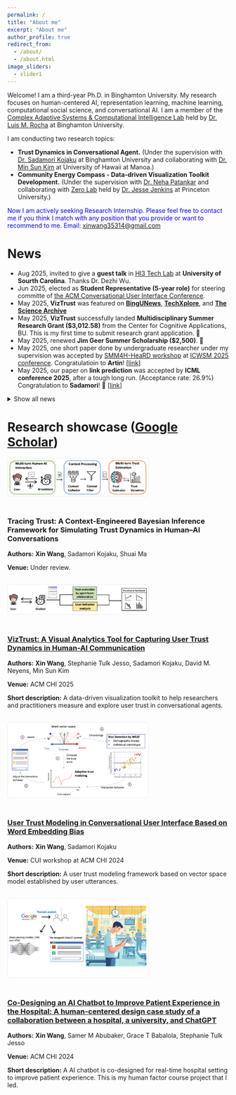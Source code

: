 ```yaml
---
permalink: /
title: "About me"
excerpt: "About me"
author_profile: true
redirect_from: 
  - /about/
  - /about.html
image_sliders:
  - slider1
---
```


Welcome! I am a third-year Ph.D. in Binghamton University. My research focuses on human-centered AI, representation learning, machine learning, computational social science, and conversational AI. I am a member of the [Complex Adaptive Systems & Computational Intelligence Lab](https://casci.binghamton.edu/casci.php) held by [Dr. Luis M. Rocha](https://casci.binghamton.edu/) at Binghamton University. 

I am conducting two research topics:
* __Trust Dynamics in Conversational Agent.__ (Under the supervision with [Dr. Sadamori Kojaku](https://skojaku.github.io/) at Binghamton University and collaborating with [Dr. Min Sun Kim](https://sci.manoa.hawaii.edu/min-sun-kim/) at University of Hawaii at Manoa.)
* __Community Energy Compass - Data-driven Visualization Toolkit Development.__ (Under the supervision with [Dr. Neha Patankar](https://patankarneha.wixsite.com/home) and collaborating with [Zero Lab](https://zero.lab.princeton.edu/) held by [Dr. Jesse Jenkins](https://environmenthalfcentury.princeton.edu/experts/jesse-jenkins) at Princeton University.)

<!---
Before that, I was a COVID-19 research team leader in the [BIG DATA & AI Lab](https://intelrabbit.com/research-projects/) at [IntelligentRabbit LLC](https://intelrabbit.com/services/). Besides, I was a machine learning engineer at Tianjin Value Fair Technology Inc in China for NLP-based financial application development for public company annual reports in 2017. I have earned my master's degree in Data Science in 2018 and a bachelor's degree in Industrial Engineering at Aeronautical Engineering direction in 2014. I am also a Data Science volunteer at [DataKind Global](https://www.datakind.org/), having served [Goolge AI Impact Challenge](https://impactchallenge.withgoogle.com/techforsocialgood) in 2019 and [data.org Growth and Recovery Challenge for COVID-19](https://data.org/initiatives/challenge/) in 2020.
In 2016, I achieved a certification from Google Developer StudyJams on Android mobile app in Java.
-->

<span style="color:blue">Now I am actively seeking Research Internship. Please feel free to contact me if you think I match with any position that you provide or want to recommend to me. Email: xinwang35314@gmail.com</span>

<!---
My research works have been [published](publications) in
*International Journal of Society Systems Science*, *International Journal of Data Science* (**Elsevier index**),
*International Journal of Operations Research and Information Systems*,
*International Journal of Decision Science*, and
*International Journal of Data Analysis and Information Systems*. 
I had done [research](research) on fake news and misinformation detection, anti-Asian hater profile and geographical 
analysis, anti-Asian hate indicator establishment, smart ship, the relationship between Bitcoin and stock market,
AI music generation, image diagnosis on skin cancer, region-based bird call recognition, face mask detection, and etc. 

I have [taught](teaching) courses in Mobile App Development and Python Programming in AI at BIG DATA & AI Lab at IntelligentRabbit LLC.
As an Instructor at [GEC academy](https://www.gecacademy.com/), I have taught Academic Writing course for [AI HUB](https://www.gecacademy.com/ai-hub) and Intro to Java course for general class in undergraduate and graduate levels. 
-->

# News
* Aug 2025, invited to give a __guest talk__ in [HI3 Tech Lab](https://sites.google.com/view/wudezhi/research?authuser=0) at __University of Sourth Carolina__. Thanks Dr. Dezhi Wu.
* Jun 2025, elected as __Student Representative (5-year role)__ for steering committe of [the ACM Conversational User Interface Conference](https://cui.acm.org/2025/).
* May 2025, __VizTrust__ was featured on [__BingUNews__](https://www.binghamton.edu/news/story/5570/how-much-do-we-trust-chatbots-new-tool-from-binghamton-university-makes-it-easier-to-gauge), [__TechXplore__](https://techxplore.com/news/2025-05-chatbots-tool-easier-gauge.html), and [__The Science Archive__](https://thesciencearchive.org/2503-07279v1/)
* May 2025, __VizTrust__ successfully landed __Multidisciplinary Summer Research Grant ($3,012.58)__ from the Center for
Cognitive Applications, BU. This is my first time to submit research grant application. 🎉
* May 2025, renewed __Jim Geer Summer Scholarship ($2,500)__. 🎉
* May 2025, one short paper done by undergraduate researcher under my supervision was accepted by [SMM4H-HeaRD workshop](https://healthlanguageprocessing.org/smm4h-2025/) at [ICWSM 2025 conference](https://www.icwsm.org/2025/index.html). Congratulatioin to __Artin__! [[link](https://at2a.github.io/BingAster-ICWSM25/)]
* May 2025, our paper on __link prediction__ was accepted by __ICML conference 2025__, after a tough long run. (Acceptance rate:  26.9%) Congratulation to __Sadamori__! 🎉 [[link](https://arxiv.org/abs/2405.14985)]

<details class="news-fold" markdown="1">
<summary>Show all news</summary>

* Apr 2025, served as __Session Chair__ for __Conversations with AI paper session__ at __the ACM CHI conference 2025__. [[link](https://programs.sigchi.org/chi/2025/program/session/195020)]
* Feb 2025, my first-authored paper on __VizTrust__ was accepted by __the ACM CHI conference 2025__ as a late breaking work. (Acceptance rate: 32.83%) This is a big encouragement after uneasy process. 🎉 [[link](https://xin-wang-kr.github.io/VizTrust-CHI25/)]
* Feb 2025, gained __Ninja tier certificate__ in [LLM Agents Hackathon](https://llmagents-learning.org/f24) held by [The Berkeley Center for Responsible, Decentralized Intelligence (RDI)](https://rdi.berkeley.edu/).
* Oct 2024, served as __Reviewer__ for __JAMIA Open__.
* Oct 2024, served as __Reviewer__ for __the ACM CHI conference 2025__.
* Jun 2024, our team (2-member team including myself) won __the 2nd place🥈($500 prize award)__ in [Generative AI Hackathon](https://dorahacks.io/hackathon/trustworthy-ai-gesucla/detail#ges-x-trustworthy-ai-lab-hackathon-background) held by Trustworthy AI Lab at University of California, Los Angeles.
* Jun 2024, served as __Reviwer__ for __CSCW conference 2024__.
* May 2024, my first-authored research on AI chatbot for patient feedback improvement was selected and featured on __ACM Research Showcase__. Thank you so much for the affirmation. 🎉 [[link](https://www.growkudos.com/publications/10.1145%252F3613905.3637149/reader)]
* May 2024, extended version of user trust modeling work was accepted by __CUI conference 2024__ as a poster paper.
* May 2024, user trust modeling work was accepted by __CUI workshop@CHI'24__ [[link](https://cui.acm.org/workshops/CHI2024/wp-content/uploads/2024/04/User-Trust-Modeling-in-Conversational-User-Interface-Based-onWord-Embedding-Bias.pdf)].
* May 2024, awarded __Jim Geer Summer Scholarship ($2,400)__. 🎉 This is a big funding support for my summer research project on trust&bias-based conversational agent.
* Apr 2024, served as __Reviewer__ for __the ACM CUI conference 2024__.
* Apr 2024, awarded __Watson Professional Development Fund__ for conference attendance ($500). 
* Mar 2024, got acceptance offer for __Oxford Machine Learning Summer School__. Main topic: __Generative AI & Representation Learning__. [[link](https://www.oxfordml.school/)] 
* Feb 2024, our research (accepted by __CHI'24__) on patient experience AI chatbot was featured by __BingUNews__. [[link](https://www.binghamton.edu/news/story/4765/watson-graduate-students-implement-ai-in-healthcare-practice-as-final-project)]
* Dec 2023, my first-author case study paper was accepted by __the ACM CHI conference 2024__. (Acceptance rate: 24%) [[link](https://xin-wang-kr.github.io/px-collection-AI-chatbot/)]
* Oct 2023, served as __Reviewer__ for __the ACM CHI conference 2024__. 
* Jun 2023 - Aug 2023, did __Summer Research Intern__ at [Research Foundation at SUNY](https://www.rfsuny.org/). 
* Jun 2023, my short paper was accepted by __Health Resilience Workshop__ under the __ACM SIGCHI on Designing Interactive Systems 2023 Conference__. [[PDF]](https://bpb-us-e1.wpmucdn.com/sites.psu.edu/dist/0/165972/files/2023/07/Xin-Wang-Improving-Patient-Experience-Feedback-Collection-for-Healthcare-Providers-through-Human-centered-Chatbot-Application.pdf)
* Feb 2023, my poster proposal was accepted by __Human-computer Interaction (HCI) International 2023__.
* Feb 2023, attended __Art-of-the-Possible Webinar: The Power of Data Science for Social Impact__, organized by DataKind Global.
* Jun 2022, attended __Data+AI Summit 2022__, organized by Databricks.
* Nov 2021, attended __Samsung AI Forum__, organized by Samsung.
* Sep 2021, attended __Virtual DataDive Event 2021__, organized by DataKind Global.
* Jul 2021, my co-authored paper on anti-Asian hate on Twitter was selected as finding news by __Indersceicne Research__. [[link](https://sciencespot.co.uk/covid-19-related-xenophobia.html)]
* Jun 2021, multiple technology media reported my fake news research, including [Techxplore](https://techxplore.com/news/2021-06-fake-news.html), [TechiLive.in](https://techilive.in/editing-out-fake-news/), [News AZI](https://newsazi.com/editing-out-fake-news/), [News8Plus](https://news8plus.com/editing-out-fake-news/) etc.
* Jun 2021, my first-author paper on COVID-19 fake news and misinformation was selected as finding news by __Inderscience Research__. [[link](https://sciencespot.co.uk/editing-out-fake-news.html)]
* Oct 2020, attended __2020 IDEAS Global AI Conference__, organized by International Data Engineering and Science Association.
* Jul 2020, attended __ALife 2020__, organized by Internaltional Society for Artificial Life.
* Jun 2020, awarded __ALife Student Scholarship__ by ALife 2020 organizing committee.
  
<!---
* Jul 2014, awarded __Third Prize of 2014 Cross-Strait Contest of Outstanding Bachelor’s Degree Thesis (10/15, among China Mainland, Hong Kong, Macao, and Taiwan)__ by Chinese Institute of Industrial Engineering.
-->

</details>


# Research showcase ([Google Scholar](https://scholar.google.com/citations?view_op=list_works&hl=en&hl=en&user=HWiicI8AAAAJ))
<div class="project-showcase" style="display:flex;flex-wrap:wrap;gap:20px;align-items:center;margin-top:1rem;">
  <div class="project-image" style="flex:0 0 320px;max-width:320px;">
    <!-- Replace the src with your project image path, e.g., /assets/images/your-project.png -->
    <img src="/images/project_showcase/BI-framework.png" alt="Tracing Trust" style="width:auto;height:auto;border-radius:6px;border:1px solid #eee;">
  </div>
  <div class="project-info" style="flex:1;min-width:220px;">
    <h3>Tracing Trust: A Context-Engineered Bayesian Inference Framework for Simulating Trust Dynamics in Human–AI Conversations</h3>
    <p><strong>Authors:</strong> <b>Xin Wang</b>, Sadamori Kojaku, Shuai Ma</p>
    <p><strong>Venue:</strong> Under review.</p>
    
  </div>
</div>

<div class="project-showcase" style="display:flex;flex-wrap:wrap;gap:20px;align-items:center;margin-top:1rem;">
  <div class="project-image" style="flex:0 0 320px;max-width:320px;">
    <!-- Replace the src with your project image path, e.g., /assets/images/your-project.png -->
    <img src="/images/project_showcase/workflow-2.png" alt="VizTrust screenshot" style="width:auto;height:auto;border-radius:6px;border:1px solid #eee;">
  </div>
  <div class="project-info" style="flex:1;min-width:220px;">
    <h3><a href="https://xin-wang-kr.github.io/VizTrust-CHI25/">VizTrust: A Visual Analytics Tool for Capturing User Trust Dynamics in Human-AI Communication</a></h3>
    <p><strong>Authors:</strong> <b>Xin Wang</b>, Stephanie Tulk Jesso, Sadamori Kojaku, David M. Neyens, Min Sun Kim</p>
    <p><strong>Venue:</strong> ACM CHI 2025</p>
    <p><strong>Short description:</strong> A data-driven visualization toolkit to help researchers and practitioners measure and explore user trust in conversational agents.</p>
  </div>
</div>

<div class="project-showcase" style="display:flex;flex-wrap:wrap;gap:20px;align-items:center;margin-top:1rem;">
  <div class="project-image" style="flex:0 0 320px;max-width:320px;">
    <!-- Replace the src with your project image path, e.g., /assets/images/your-project.png -->
    <img src="/images/project_showcase/word2vec-user-trust.png" alt="user trust screenshot" style="width:100%;height:auto;border-radius:6px;border:1px solid #eee;">
  </div>
  <div class="project-info" style="flex:1;min-width:220px;">
    <h3><a href="https://cui.acm.org/workshops/CHI2024/wp-content/uploads/2024/04/User-Trust-Modeling-in-Conversational-User-Interface-Based-onWord-Embedding-Bias.pdf">User Trust Modeling in Conversational User Interface Based on Word Embedding Bias</a></h3>
    <p><strong>Authors:</strong> <b>Xin Wang</b>, Sadamori Kojaku</p>
    <p><strong>Venue:</strong> CUI workshop at ACM CHI 2024</p>
    <p><strong>Short description:</strong> A user trust modeling framework based on vector space model established by user utterances.</p>
  </div>
</div>

<div class="project-showcase" style="display:flex;flex-wrap:wrap;gap:20px;align-items:center;margin-top:1rem;">
  <div class="project-image" style="flex:0 0 320px;max-width:320px;">
    <!-- Replace the src with your project image path, e.g., /assets/images/your-project.png -->
    <img src="/images/project_showcase/px-teaser.jpg" alt="Px chatbot screenshot" style="width:auto;height:auto;border-radius:6px;border:1px solid #eee;">
  </div>
  <div class="project-info" style="flex:1;min-width:220px;">
    <h3><a href="https://xin-wang-kr.github.io/px-collection-AI-chatbot/">Co-Designing an AI Chatbot to Improve Patient Experience in the Hospital: A human-centered design case study of a collaboration between a hospital, a university, and ChatGPT</a></h3>
    <p><strong>Authors:</strong> <b>Xin Wang</b>, Samer M Abubaker, Grace T Babalola, Stephanie Tulk Jesso</p>
    <p><strong>Venue:</strong> ACM CHI 2024</p>
    <p><strong>Short description:</strong> A AI chatbot is co-designed for real-time hospital setting to improve patient experience. This is my human factor course project that I led.</p>
  </div>
</div>

